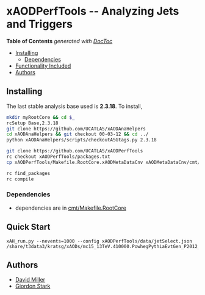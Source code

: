 # xAODPerfTools -- Analyzing Jets and Triggers

<!-- START doctoc generated TOC please keep comment here to allow auto update -->
<!-- DON'T EDIT THIS SECTION, INSTEAD RE-RUN doctoc TO UPDATE -->
**Table of Contents**  *generated with [DocToc](https://github.com/thlorenz/doctoc)*

- [Installing](#installing)
  - [Dependencies](#dependencies)
- [Functionality Included](#functionality-included)
- [Authors](#authors)

<!-- END doctoc generated TOC please keep comment here to allow auto update -->


## Installing
The last stable analysis base used is **2.3.18**. To install,
```bash
mkdir myRootCore && cd $_
rcSetup Base,2.3.18
git clone https://github.com/UCATLAS/xAODAnaHelpers
cd xAODAnaHelpers && git checkout 00-03-12 && cd ../
python xAODAnaHelpers/scripts/checkoutASGtags.py 2.3.18

git clone https://github.com/UCATLAS/xAODPerfTools
rc checkout xAODPerfTools/packages.txt
cp xAODPerfTools/Makefile.RootCore.xAODMetaDataCnv xAODMetaDataCnv/cmt/Makefile.RootCore

rc find_packages
rc compile
```

### Dependencies
 - dependencies are in [cmt/Makefile.RootCore](cmt/Makefile.RootCore)

## Quick Start

```
xAH_run.py --nevents=1000 --config xAODPerfTools/data/jetSelect.json /share/t3data3/kratsg/xAODs/mc15_13TeV.410000.PowhegPythiaEvtGen_P2012_ttbar_hdamp172p5_nonallhad.merge.AOD.e3698_s2608_s2183_r6630_r6264_tid05419191_00/AOD.05419191._000003.pool.root.1
```

## Authors
- [David Miller](https://github.com/fizisist)
- [Giordon Stark](https://github.com/kratsg)
